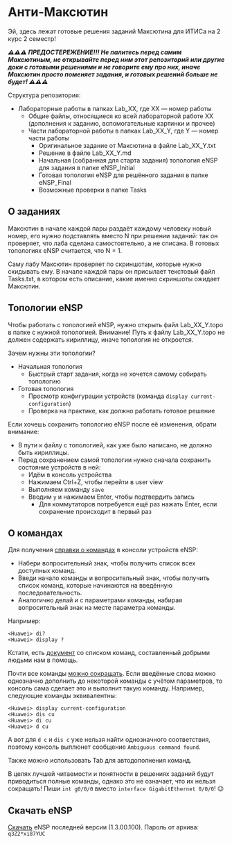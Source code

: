 # Анти-Максютин

Эй, здесь лежат готовые решения заданий Максютина для ИТИСа на 2 курс 2 семестр!

***⚠⚠⚠ ПРЕДОСТЕРЕЖЕНИЕ!!! Не палитесь перед самим Максютиным, не открывайте перед ним этот репозиторий или другие доки с готовыми решениями и не говорите ему про них, иначе Максютин просто поменяет задания, и готовых решений больше не будет! ⚠⚠⚠***

Структура репозитория:

- Лабораторные работы в папках Lab_XX, где XX — номер работы
	- Общие файлы, относящиеся ко всей лабораторной работе XX (дополнения к заданию, вспомогательные картинки и прочее)
	- Части лабораторной работы в папках Lab_XX_Y, где Y — номер части работы
		- Оригинальное задание от Максютина в файле Lab_XX_Y.txt
		- Решение в файле Lab_XX_Y.md
		- Начальная (собранная для старта задания) топология eNSP для задания в папке eNSP_Initial
		- Готовая топология eNSP для решённого задания в папке eNSP_Final
		- Возможные проверки в папке Tasks

## О заданиях

Максютин в начале каждой пары раздаёт каждому человеку новый номер, его нужно подставлять вместо N при решении заданий: так он проверяет, что лаба сделана самостоятельно, а не списана. В готовых топологиях eNSP считается, что N = 1.

Саму лабу Максютин проверяет по скриншотам, которые нужно скидывать ему. В начале каждой пары он присылает текстовый файл Tasks.txt, в котором есть описание, какие именно скриншоты ожидает Максютин.

## Топологии eNSP

Чтобы работать с топологией eNSP, нужно открыть файл Lab_XX_Y.topo в папке с нужной топологией. Внимание! Путь к файлу Lab_XX_Y.topo не должен содержать кириллицу, иначе топология не откроется.

Зачем нужны эти топологии?

- Начальная топология
  - Быстрый старт задания, когда не хочется самому собирать топологию
- Готовая топология
  - Просмотр конфигурации устройств (команда `display current-configuration`)
  - Проверка на практике, как должно работать готовое решение

Если хочешь сохранить топологию eNSP после её изменения, обрати внимание:

- В пути к файлу с топологией, как уже было написано, не должно быть кириллицы.
- Перед сохранением самой топологии нужно сначала сохранить состояние устройств в ней:
  - Идём в консоль устройства
  - Нажимаем Ctrl+Z, чтобы перейти в user view
  - Выполняем команду `save`
  - Вводим `y` и нажимаем Enter, чтобы подтвердить запись
    - Для коммутаторов потребуется ещё раз нажать Enter, если сохранение происходит в первый раз

## О командах

Для получения [справки о командах](https://support.huawei.com/enterprise/en/doc/EDOC1000178166/31c3c5ba/using-command-line-online-help) в консоли устройств eNSP:

- Набери вопросительный знак, чтобы получить список всех доступных команд.
- Введи начало команды и вопросительный знак, чтобы получить список команд, которые начинаются на введённую последовательность.
- Аналогично делай и с параметрами команды, набирая вопросительный знак на месте параметра команды.

Например:

```
<Huawei> di?
<Huawei> display ?
```

Кстати, есть [документ](https://docs.google.com/document/d/1OLyn9j66fk6rimBzcF10EfehzMgr4ZaK_ySQ-RSVmnc/edit) со списком команд, составленный добрыми людьми нам в помощь.

Почти все команды [можно сокращать](https://support.huawei.com/enterprise/en/doc/EDOC1000178166/51044c5f/editing-command-lines). Если введённые слова можно однозначно дополнить до некоторой команды с учётом параметров, то консоль сама сделает это и выполнит такую команду. Например, следующие команды эквивалентны:

```
<Huawei> display current-configuration
<Huawei> dis cu
<Huawei> di cu
<Huawei> d cu
```

А вот для `d c` и `dis c` уже нельзя найти однозначного соответствия, поэтому консоль выплюнет сообщение `Ambiguous command found`.

Также можно использовать Tab для автодополнения команд.

В целях лучшей читаемости и понятности в решениях заданий будут приводиться полные команды, однако это не означает, что их нельзя сокращать! Пиши `int g0/0/0` вместо `interface GigabitEthernet 0/0/0`! 😉

## Скачать eNSP

[Скачать](https://mega.nz/file/LlgEHITQ#5r8fBBF2ZU9DKRu27wEuqTPcU_mYqPAfmkoTwNdleTc) eNSP последней версии (1.3.00.100). Пароль от архива: `q3Z2*xi87YUC`
